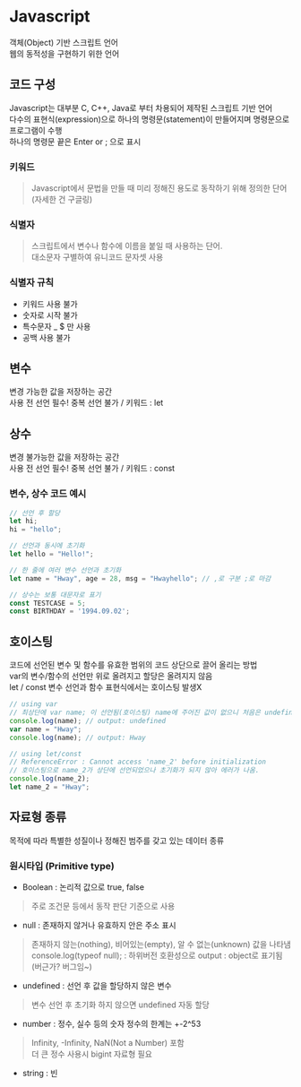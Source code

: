 # Javascript
객체(Object) 기반 스크립트 언어<br>
웹의 동적성을 구현하기 위한 언어<br>

## 코드 구성
Javascript는 대부분 C, C++, Java로 부터 차용되어 제작된 스크립트 기반 언어<br>
다수의 표현식(expression)으로 하나의 명령문(statement)이 만들어지며 명령문으로 프로그램이 수행<br>
하나의 명령문 끝은 Enter or ; 으로 표시

### 키워드
> Javascript에서 문법을 만들 때 미리 정해진 용도로 동작하기 위해 정의한 단어 (자세한 건 구글링)
### 식별자
> 스크립트에서 변수나 함수에 이름을 붙일 때 사용하는 단어.<br>
> 대소문자 구별하여 유니코드 문자셋 사용
### 식별자 규칙
* 키워드 사용 불가
* 숫자로 시작 불가
* 특수문자 _ $ 만 사용
* 공백 사용 불가

## 변수
변경 가능한 값을 저장하는 공간<br>
사용 전 선언 필수! 중복 선언 불가 / 키워드 : let
## 상수
변경 불가능한 값을 저장하는 공간<br>
사용 전 선언 필수! 중복 선언 불가 / 키워드 : const
### 변수, 상수 코드 예시
```js
// 선언 후 할당
let hi;
hi = "hello";

// 선언과 동시에 초기화
let hello = "Hello!";

// 한 줄에 여러 변수 선언과 초기화
let name = "Hway", age = 28, msg = "Hwayhello"; // ,로 구분 ;로 마감

// 상수는 보통 대문자로 표기
const TESTCASE = 5;
const BIRTHDAY = '1994.09.02';
```

## 호이스팅
코드에 선언된 변수 및 함수를 유효한 범위의 코드 상단으로 끌어 올리는 방법<br>
var의 변수/함수의 선언만 위로 올려지고 할당은 올려지지 않음<br>
let / const 변수 선언과 함수 표현식에서는 호이스팅 발생X
```js
// using var
// 최상단에 var name; 이 선언됨(호이스팅) name에 주어진 값이 없으니 처음은 undefined가 나옴
console.log(name); // output: undefined
var name = "Hway";
console.log(name); // output: Hway

// using let/const
// ReferenceError : Cannot access 'name_2' before initialization
// 호이스팅으로 name_2가 상단에 선언되었으나 초기화가 되지 않아 에러가 나옴.
console.log(name_2);
let name_2 = "Hway";
```

## 자료형 종류
목적에 따라 특별한 성질이나 정해진 범주를 갖고 있는 데이터 종류

### 원시타입 (Primitive type)
* Boolean : 논리적 값으로 true, false
> 주로 조건문 등에서 동작 판단 기준으로 사용
* null : 존재하지 않거나 유효하지 안은 주소 표시
> 존재하지 않는(nothing), 비어있는(empty), 알 수 없는(unknown) 값을 나타냄<br>
> console.log(typeof null); : 하위버전 호환성으로 output : object로 표기됨 (버근가? 버그임~)
* undefined : 선언 후 값을 할당하지 않은 변수
> 변수 선언 후 초기화 하지 않으면 undefined 자동 할당
* number : 정수, 실수 등의 숫자 정수의 한계는 +-2^53
> Infinity, -Infinity, NaN(Not a Number) 포함<br>
> 더 큰 정수 사용시 bigint 자료형 필요
* string : 빈 
